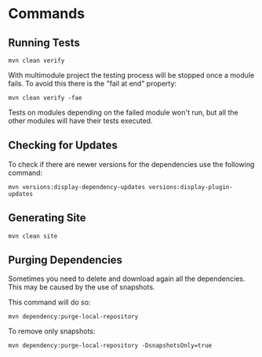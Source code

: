 # Commands

## Running Tests

```text
mvn clean verify
```

With multimodule project the testing process will be stopped once a module fails. To avoid this there is the "fail at end" property:

```text
mvn clean verify -fae
```

Tests on modules depending on the failed module won't run, but all the other modules will have their tests executed.

## Checking for Updates

To check if there are newer versions for the dependencies use the following command:

```text
mvn versions:display-dependency-updates versions:display-plugin-updates
```

## Generating Site

```text
mvn clean site
```

## Purging Dependencies

Sometimes you need to delete and download again all the dependencies. This may be caused by the use of snapshots.

This command will do so:

```text
mvn dependency:purge-local-repository
```

To remove only snapshots:

```text
mvn dependency:purge-local-repository -DsnapshotsOnly=true
```

